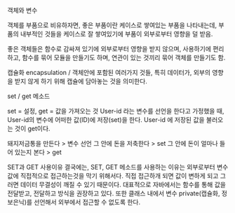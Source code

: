 객체와 변수

객체를 부품으로 비유하자면,
좋은 부품이란 케이스로 쌓여있는 부품을 나타내는데, 
부품의 내부적인 것들을 케이스로 잘 쌓여있기에 부품이 외부로부터 영향을 덜 받음.

좋은 객체들은 함수로 감싸져 있기에 외부로부터 영향을 받지 않으며, 사용하기에 편리하고, 함수를 묶어 모듈을 만들기도 하며, 
연관이 있는 것끼리 묶어 객체를 만들기도 함. 

캡슐화 encapsulation / 객체안에 포함된 여러가지 것들, 특히 데이터가, 외부의 영향을 받지 않게 하기 위해 캡슐에 담아놓는 것을 의미한다.

set / get 메소드

set = 설정, get = 값을 가져오는 것
User-id 라는 변수를 선언을 한다고 가정했을 때, User-id의 변수에 어떠한 값(ID)에 저장(set)을 한다.
User-id 에 저장된 값을 불러오는 것이 get이다. 

돼지저금통을 만든다  > 변수 선언
그 안에 돈을 저축한다 > set
그 안에 돈이 얼마나 들어 있는지 본다 > get

SET과 GET 사용이유
결국에는, SET, GET 메소드를 사용하는 이유는 외부로부터 변수값에 직접적으로 접근하는것을 막기 위해서다. 직접 접근하개 되면 값이 변하게 되고 그러면 데이터 무결성이 깨질 수 있기 때문이다.
대표적으로 자바에서는 함수를 통해 값을 전달받고, 전달하고 방식을 권장하고 있다.
또한 클래스 내에서 변수 private(캡슐화, 정보은닉)를 선언해서 외부에서 접근할 수 없도록 한다.